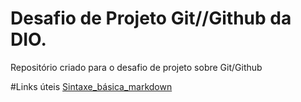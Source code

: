 # Desafio de Projeto Git//Github da DIO.
Repositório criado para o desafio de projeto sobre Git/Github

#Links úteis
[Sintaxe_básica_markdown](https://www.markdownguide.org/basic-syntax/)
